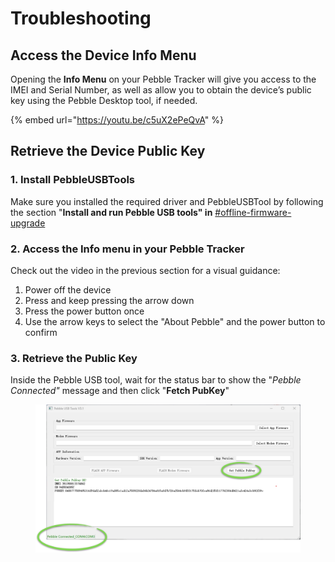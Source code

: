 # Troubleshooting

## Access the Device Info Menu

Opening the **Info Menu** on your Pebble Tracker will give you access to the IMEI and Serial Number, as well as allow you to obtain the device’s public key using the Pebble Desktop tool, if needed.

{% embed url="https://youtu.be/c5uX2ePeQvA" %}

## Retrieve the Device Public Key

### 1. Install PebbleUSBTools

Make sure you installed the required driver and PebbleUSBTool by following the section "**Install and run Pebble USB tools" in** [#offline-firmware-upgrade](firmware-update/#offline-firmware-upgrade "mention")

### 2. Access the Info menu in your Pebble Tracker&#x20;

Check out the video in the previous section for a visual guidance:

1. Power off the device
2. Press and keep pressing the arrow down
3. Press the power button once
4. Use the arrow keys to select the "About Pebble" and the power button to confirm

### 3. Retrieve the Public Key

Inside the Pebble USB tool, wait for the status bar to show the "_Pebble Connected"_ message and then click "**Fetch PubKey**"

<figure><img src="../../../.gitbook/assets/image (1) (1).png" alt=""><figcaption></figcaption></figure>

